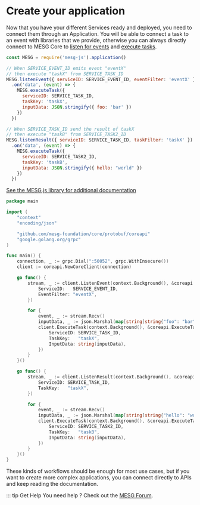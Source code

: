 # Create your application

Now that you have your different Services ready and deployed, you need to connect them through an Application. You will be able to connect a task to an event with libraries that we provide, otherwise you can always directly connect to MESG Core to [listen for events](listen-for-events.md) and [execute tasks](execute-a-task.md).

<tabs>
<tab title="Node" vp-markdown>

```javascript
const MESG = require('mesg-js').application()

// When SERVICE_EVENT_ID emits event "eventX"
// then execute "taskX" from SERVICE_TASK_ID 
MESG.listenEvent({ serviceID: SERVICE_EVENT_ID, eventFilter: 'eventX' })
  .on('data', (event) => {
    MESG.executeTask({
      serviceID: SERVICE_TASK_ID,
      taskKey: 'taskX',
      inputData: JSON.stringify({ foo: 'bar' })
    })
  })

// When SERVICE_TASK_ID send the result of taskX
// then execute "taskB" from SERVICE_TASK2_ID
MESG.listenResult({ serviceID: SERVICE_TASK_ID, taskFilter: 'taskX' })
  .on('data', (event) => {
    MESG.executeTask({
      serviceID: SERVICE_TASK2_ID,
      taskKey: 'taskB',
      inputData: JSON.stringify({ hello: "world" })
    })
  })
```

[See the MESG.js library for additional documentation](https://github.com/mesg-foundation/mesg-js/tree/master#application)

</tab>

<tab title="Go" vp-markdown>

```go
package main

import (
	"context"
	"encoding/json"

	"github.com/mesg-foundation/core/protobuf/coreapi"
	"google.golang.org/grpc"
)

func main() {
	connection, _ := grpc.Dial(":50052", grpc.WithInsecure())
	client := coreapi.NewCoreClient(connection)

	go func() {
		stream, _ := client.ListenEvent(context.Background(), &coreapi.ListenEventRequest{
			ServiceID:   SERVICE_EVENT_ID,
			EventFilter: "eventX",
		})

		for {
			event, _ := stream.Recv()
			inputData, _ := json.Marshal(map[string]string{"foo": "bar"})
			client.ExecuteTask(context.Background(), &coreapi.ExecuteTaskRequest{
				ServiceID: SERVICE_TASK_ID,
				TaskKey:   "taskX",
				InputData: string(inputData),
			})
		}
	}()

	go func() {
		stream, _ := client.ListenResult(context.Background(), &coreapi.ListenEventRequest{
			ServiceID: SERVICE_TASK_ID,
			TaskKey:   "taskX",
		})

		for {
			event, _ := stream.Recv()
			inputData, _ := json.Marshal(map[string]string{"hello": "world"})
			client.ExecuteTask(context.Background(), &coreapi.ExecuteTaskRequest{
				ServiceID: SERVICE_TASK2_ID,
				TaskKey:   "taskB",
				InputData: string(inputData),
			})
		}
	}()
}

```

</tab>
</tabs>

These kinds of workflows should be enough for most use cases, but if you want to create more complex applications, you can connect directly to APIs and keep reading the documentation.

::: tip Get Help
You need help ? Check out the <a href="https://forum.mesg.com" target="_blank">MESG Forum</a>.
